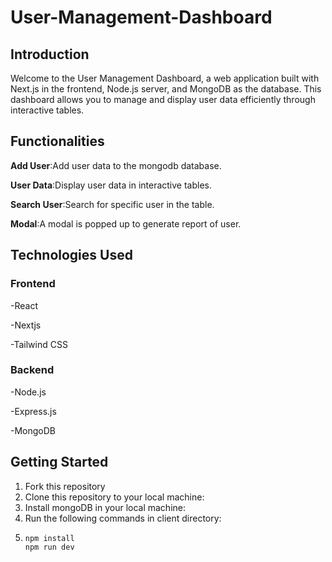 # User-Management-Dashboard
## **Introduction**
Welcome to the User Management Dashboard, a web application built with Next.js in the frontend, Node.js server, and MongoDB as the database. This dashboard allows you to manage and display user data efficiently through interactive tables.

## **Functionalities**
**Add User**:Add user data to the mongodb database.


**User Data**:Display user data in interactive tables.


**Search User**:Search for specific user in the table.


**Modal**:A modal is popped up to generate report of user.

## **Technologies Used**
### **Frontend**
-React


-Nextjs


-Tailwind CSS
### **Backend**
-Node.js


-Express.js


-MongoDB

## **Getting Started**
 1. Fork this repository
 2. Clone this repository to your local machine:
 3. Install mongoDB in your local machine:
 4. Run the following commands in client directory:
 5.  ```bash
     npm install
     npm run dev




